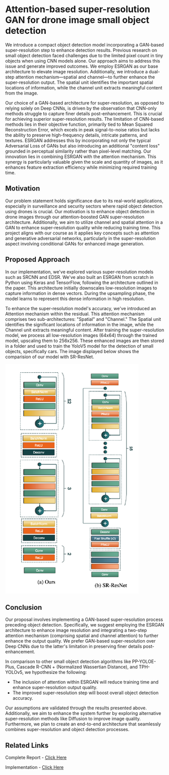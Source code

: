 # Attention-based super-resolution GAN for drone image small object detection

We introduce a compact object detection model incorporating a GAN-based super-resolution step to enhance detection results. Previous research on small object detection faced challenges due to the limited pixel count in tiny objects when using CNN models alone. Our approach aims to address this issue and generate improved outcomes. We employ ESRGAN as our base architecture to elevate image resolution. Additionally, we introduce a dual-step attention mechanism—spatial and channel—to further enhance the super-resolution output. The spatial unit identifies the important spatial locations of information, while the channel unit extracts meaningful content from the image.

Our choice of a GAN-based architecture for super-resolution, as opposed to relying solely on Deep CNNs, is driven by the observation that CNN-only methods struggle to capture finer details post-enhancement. This is crucial for achieving superior super-resolution results. The limitation of CNN-based methods lies in their objective function, primarily tied to Mean Squared Reconstruction Error, which excels in peak signal-to-noise ratios but lacks the ability to preserve high-frequency details, intricate patterns, and textures. ESRGAN addresses this by incorporating not only the typical Adversarial Loss of GANs but also introducing an additional "content loss" grounded in perceptual similarity rather than pixel-level matching. Our innovation lies in combining ESRGAN with the attention mechanism. This synergy is particularly valuable given the scale and quantity of images, as it enhances feature extraction efficiency while minimizing required training time.

## Motivation ##

Our problem statement holds significance due to its real-world applications, especially in surveillance and security sectors where rapid object detection using drones is crucial. Our motivation is to enhance object detection in drone images through our attention-boosted GAN super-resolution architecture. Additionally, we aim to utilize channel and spatial attention in a GAN to enhance super-resolution quality while reducing training time. This project aligns with our course as it applies key concepts such as attention and generative adversarial networks, particularly in the super-resolution aspect involving conditional GANs for enhanced image generation.

## Proposed Approach ##

In our implementation, we've explored various super-resolution models such as SRCNN and EDSR. We've also built an ESRGAN from scratch in Python using Keras and TensorFlow, following the architecture outlined in the paper. This architecture initially downscales low-resolution images to capture information in dense vectors. During the upsampling phase, the model learns to represent this dense information in high resolution.

To enhance the super-resolution model's accuracy, we've introduced an Attention mechanism within the residual. This attention mechanism comprises two sub-architectures: "Spatial" and "Channel." The Spatial unit identifies the significant locations of information in the image, while the Channel unit extracts meaningful content. After training the super-resolution model, we process all low-resolution images (64x64) through the trained model, upscaling them to 256x256. These enhanced images are then stored in a folder and used to train the YoloV5 model for the detection of small objects, specifically cars. The image displayed below shows the comparision of our model with SR-ResNet.

![img1](https://github.com/ChandanaGiridhar/Drone_Small_Object_Detection/blob/main/1_model.png)

## Conclusion ##

Our proposal involves implementing a GAN-based super-resolution process preceding object detection. Specifically, we suggest employing the ESRGAN architecture to enhance image resolution and integrating a two-step attention mechanism (comprising spatial and channel attention) to further enhance the output quality. We prefer GAN-based super-resolution over Deep CNNs due to the latter's limitation in preserving finer details post-enhancement.

In comparison to other small object detection algorithms like PP-YOLOE-Plus, Cascade R-CNN + (Normalized Wassertian Distance), and TPH-YOLOv5, we hypothesize the following:
- The inclusion of attention within ESRGAN will reduce training time and enhance super-resolution output quality.
- The improved super-resolution step will boost overall object detection accuracy.

Our assumptions are validated through the results presented above. Additionally, we aim to enhance the system further by exploring alternative super-resolution methods like Diffusion to improve image quality. Furthermore, we plan to create an end-to-end architecture that seamlessly combines super-resolution and object detection processes.

## Related Links ##

Complete Report - [Click Here](https://github.com/ChandanaGiridhar/Drone_Small_Object_Detection/blob/main/SmallObjectDetectionForDrone_Report.pdf)

Implementation - [Click Here](https://github.com/ChandanaGiridhar/Drone_Small_Object_Detection/tree/main/implementation)

